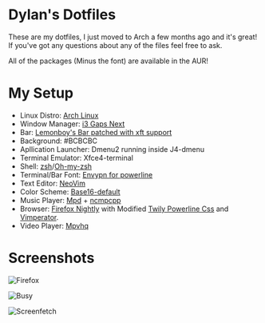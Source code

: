 # Dylan's Dotfiles
These are my dotfiles, I just moved to Arch a few months ago and it's great! If you've got any questions about any of the files  feel free to ask.

All of the packages (Minus the font) are available in the AUR!

# My Setup

* Linux Distro: [Arch Linux](https://www.archlinux.org/)
* Window Manager: [i3 Gaps Next](https://github.com/Airblader/i3)
* Bar: [Lemonboy's Bar patched with xft support](https://github.com/krypt-n/bar)
* Background: #BCBCBC
* Apllication Launcher: Dmenu2 running inside J4-dmenu
* Terminal Emulator: Xfce4-terminal
* Shell: [zsh](http://www.zsh.org/)/[Oh-my-zsh](http://ohmyz.sh/)
* Terminal/Bar Font: [Envypn for powerline](https://github.com/therealvdeadline/Envypn-For-Powerline)
* Text Editor: [NeoVim](https://github.com/neovim/neovim)
* Color Scheme: [Base16-default](https://chriskempson.github.io/base16)
* Music Player: [Mpd](http://www.musicpd.org/) + [ncmpcpp](http://ncmpcpp.rybczak.net/)
* Browser: [Firefox Nightly](https://nightly.mozilla.org/) with Modified [Twily Powerline Css](https://userstyles.org/styles/102262/twily-s-powerline-firefox-css) and [Vimperator](https://github.com/vimperator/vimperator-labs).
* Video Player: [Mpvhq](https://github.com/haasn/mpvhq)

# Screenshots
![Firefox](https://raw.githubusercontent.com/therealvdeadline/dotfiles/master/screenshots/firefox.png)

![Busy](https://raw.githubusercontent.com/therealvdeadline/dotfiles/master/screenshots/busy.png)

![Screenfetch](https://raw.githubusercontent.com/therealvdeadline/dotfiles/master/screenshots/screenfetch.png)


